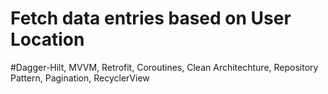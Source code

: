 # Fetch data entries based on User Location
#Dagger-Hilt, MVVM, Retrofit, Coroutines, Clean Architechture, Repository Pattern, Pagination, RecyclerView
